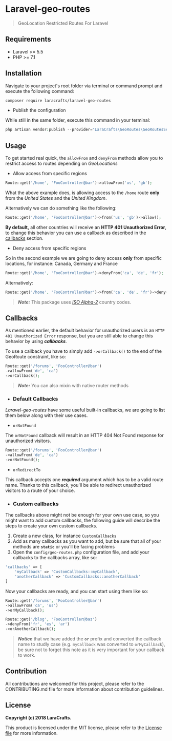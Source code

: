 # Laravel-geo-routes
> GeoLocation Restricted Routes For Laravel

## Requirements
- Laravel >= 5.5
- PHP >= 7.1

## Installation

Navigate to your project's root folder via terminal or command prompt and execute the following command:
```bash
composer require laracrafts/laravel-geo-routes
```
* Publish the configuration

While still in the same folder, execute this command in your terminal:
```php
php artisan vendor:publish --provider="LaraCrafts\GeoRoutes\GeoRoutesServiceProvider"
```


## Usage

To get started real quick, the `allowFrom` and `denyFrom` methods allow you to restrict access to routes depending on *GeoLocations*


- Allow access from specific regions

```php
Route::get('/home', 'FooController@bar')->allowFrom('us', 'gb');
```
What the above example does, is allowing access to the `/home` route **only** from the *United States* and the *United Kingdom*.

Alternatively we can do something like the following: 
```php
Route::get('/home', 'FooController@bar')->from('us', 'gb')->allow();
```

**By default,** all other countries will receive an **HTTP 401 Unauthorized Error**, to change this behavior you can use a callback as described in the <a href="">callbacks</a> section.


- Deny access from specific regions

So in the second example we are going to deny access **only** from specific locations, for instance: Canada, Germany and France

```php
Route::get('/home', 'FooController@bar')->denyFrom('ca', 'de', 'fr');
```
Alternatively:
```php
Route::get('/home', 'FooController@bar')->from('ca', 'de', 'fr')->deny();
```

> ***Note:*** This package uses *<a href="https://www.nationsonline.org/oneworld/country_code_list.htm">ISO Alpha-2</a>* country codes.


## Callbacks

As mentioned earlier, the default behavior for unauthorized users is an `HTTP 401 Unauthorized Error` response, but you are still able to change this behavior by using ***callbacks***.

To use a callback you have to simply add `->orCallback()` to the end of the GeoRoute constraint, like so:
```php
Route::get('/forums', 'FooController@bar')
->allowFrom('de', 'ca')
->orCallback();
```

> ***Note:*** You can also mixin with native router methods

- ### Default Callbacks

*Laravel-geo-routes* have some useful built-in callbacks, we are going to list them below along with their use cases.

- `orNotFound`

The `orNotFound` callback will result in an HTTP 404 Not Found response for unauthorized visitors.
```php
Route::get('/forums', 'FooController@bar')
->allowFrom('de', 'ca')
->orNotFound();
```
- `orRedirectTo`

This callback accepts one ***required*** argument which has to be a valid route name. 
Thanks to this callback, you'll be able to redirect unauthorized visitors to a route of your choice.

- ### Custom callbacks
The callbacks above might not be enough for your own use case, so you might want to add custom callbacks, the following guide will describe the steps to create your own custom callbacks.

1. Create a new class, for instance `CustomCallbacks`
2. Add as many callbacks as you want to add, but be sure that all of your methods are **`static`** or you'll be facing problems
3. Open the `config/geo-routes.php` configuration file, and add your callbacks to the callbacks array, like so:
```php
'callbacks' => [
    'myCallback' => 'CustomCallbacks::myCallback',
    'anotherCallback' => 'CustomCallbacks::anotherCallback'
]
```
Now your callbacks are ready, and you can start using them like so:
```php
Route::get('/forums', 'FooController@bar')
->allowFrom('ca', 'us')
->orMyCallback();

Route::get('/blog', 'FooController@baz')
->denyFrom('fr', 'es', 'ar')
->orAnotherCallback();
```
> ***Notice*** that we have added the **`or`** prefix and converted the callback name to studly case (e.g. `myCallback` was converted to `orMyCallback`), be sure not to forget this note as it is very important for your callback to work.

## Contribution
All contributions are welcomed for this project, please refer to the CONTRIBUTING.md file for more information about contribution guidelines.

## License
**Copyright (c) 2018 LaraCrafts.**

This product is licensed under the MIT license, please refer to the <a href="https://github.com/LaraCrafts/laravel-geo-routes/blob/master/LICENSE">License file</a> for more information.